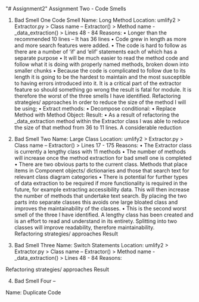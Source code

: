 "# Assignment2" 
Assignment Two - Code Smells
1.	Bad Smell One
Code Smell Name: Long Method
Location: umlify2 > Extractor.py > Class name – Extractor() > Method name - _data_extraction() > Lines 48 - 84 
Reasons: 
•	Longer than the recommended 10 lines – It has 36 lines
•	Code grew in length as more and more search features were added. 
•	The code is hard to follow as there are a number of ‘if’ and ‘elif’ statements each of which has a separate purpose
•	It will be much easier to read the method code and follow what it is doing with properly named methods, broken down into smaller chunks
•	Because the code is complicated to follow due to its length it is going to be the hardest to maintain and the most susceptible to having errors introduced into it. It is a critical part of the extractor feature so should something go wrong the result is fatal for module. It is therefore the worst of the three smells I have identified.
Refactoring strategies/ approaches
In order to reduce the size of the method I will be using;
•	Extract methods:
•	Decompose conditional:
•	Replace Method with Method Object:
Result:
•	As a result of refactoring the _data_extraction method within the Extractor class I was able to reduce the size of that method from 36 to 11 lines. A considerable reduction

2.	Bad Smell Two
Name: Large Class
Location: umlify2 > Extractor.py > Class name – Extractor() > Lines 17 - 175 
Reasons: 
•	The Extractor class is currently a lengthy class with 11 methods 
•	The number of methods will increase once the method extraction for bad smell one is completed
•	There are two obvious parts to the current class. Methods that place items in Component objects/ dictionaries and those that search text for relevant class diagram categories
•	There is potential for further types of data extraction to be required if more functionality is required in the future, for example extracting accessibility data. This will then increase the number of methods that undertake text search. By placing the two parts into separate classes this avoids one large bloated class and improves the maintainability of the classes.
•	This is the second worst smell of the three I have identified. A lengthy class has been created and is an effort to read and understand in its entirety. Splitting into two classes will improve readability, therefore maintainability.   
Refactoring strategies/ approaches
Result

3.	Bad Smell Three
Name: Switch Statements
Location: umlify2 > Extractor.py > Class name – Extractor() > Method name - _data_extraction() > Lines 48 - 84 
Reasons: 

Refactoring strategies/ approaches
Result


4.	Bad Smell Four –

Name: Duplicate Code


